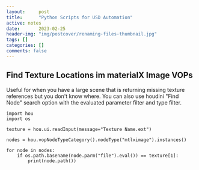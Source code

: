 ```yaml
---
layout:     post
title:      "Python Scripts for USD Automation"
active: notes
date:       2023-02-25
header-img: "img/postcover/renaming-files-thumbnail.jpg"
tags: []
categories: []
comments: false
---
```


## Find Texture Locations im materialX Image VOPs
Useful for when you have a large scene that is returning missing texture references but you don't know where. You can also use houdini "Find Node" search option with the evaluated parameter filter and type filter.


    import hou
    import os

    texture = hou.ui.readInput(message="Texture Name.ext")

    nodes = hou.vopNodeTypeCategory().nodeType("mtlximage").instances()

    for node in nodes:
        if os.path.basename(node.parm("file").eval()) == texture[1]:
            print(node.path())
